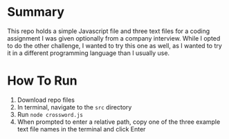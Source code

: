 # Summary 
This repo holds a simple Javascript file and three text files for a coding assignment I was given optionally from a company interview. While I opted to do the other challenge, I wanted to try this one as well, as I wanted to try it in a different programming language than I usually use. 

# How To Run
1) Download repo files
2) In terminal, navigate to the `src` directory
3) Run `node crossword.js`
4) When prompted to enter a relative path, copy one of the three example text file names in the terminal and click Enter
